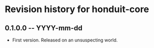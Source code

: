 # Revision history for honduit-core

## 0.1.0.0 -- YYYY-mm-dd

* First version. Released on an unsuspecting world.
